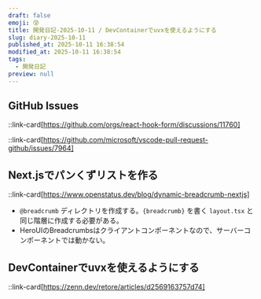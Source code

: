 ```yaml
---
draft: false
emoji: 😰
title: 開発日記-2025-10-11 / DevContainerでuvxを使えるようにする
slug: diary-2025-10-11
published_at: 2025-10-11 16:38:54
modified_at: 2025-10-11 16:38:54
tags:
  - 開発日記
preview: null
---
```


## GitHub Issues

::link-card[https://github.com/orgs/react-hook-form/discussions/11760]

::link-card[https://github.com/microsoft/vscode-pull-request-github/issues/7964]

## Next.jsでパンくずリストを作る

::link-card[https://www.openstatus.dev/blog/dynamic-breadcrumb-nextjs]

- `@breadcrumb` ディレクトリを作成する。`{breadcrumb}` を書く `layout.tsx` と同じ階層に作成する必要がある。
- HeroUIのBreadcrumbsはクライアントコンポーネントなので、サーバーコンポーネントでは動かない。

## DevContainerでuvxを使えるようにする

::link-card[https://zenn.dev/retore/articles/d2569163757d74]
